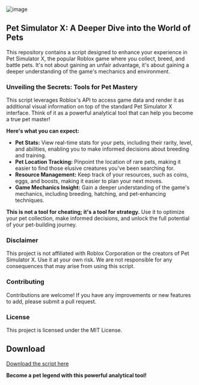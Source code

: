 ![image](https://github.com/user-attachments/assets/58cb9f96-311e-411c-a408-93c01a3eac0c)

## Pet Simulator X:  A Deeper Dive into the World of Pets

This repository contains a script designed to enhance your experience in Pet Simulator X, the popular Roblox game where you collect, breed, and battle pets.  It's not about gaining an unfair advantage, it's about gaining a deeper understanding of the game's mechanics and environment.

### Unveiling the Secrets: Tools for Pet Mastery

This script leverages Roblox's API to access game data and render it as additional visual information on top of the standard Pet Simulator X interface. Think of it as a powerful analytical tool that can help you become a true pet master!

**Here's what you can expect:**

* **Pet Stats:** View real-time stats for your pets, including their rarity, level, and abilities, enabling you to make informed decisions about breeding and training. 
* **Pet Location Tracking:**  Pinpoint the location of rare pets, making it easier to find those elusive creatures you've been searching for. 
* **Resource Management:**  Keep track of your resources, such as coins, eggs, and boosts, making it easier to plan your next moves.
* **Game Mechanics Insight:** Gain a deeper understanding of the game's mechanics, including breeding, hatching, and pet-enhancing techniques.

**This is not a tool for cheating; it's a tool for strategy.** Use it to optimize your pet collection, make informed decisions, and unlock the full potential of your pet-building journey.

### Disclaimer

This project is not affiliated with Roblox Corporation or the creators of Pet Simulator X. Use it at your own risk.  We are not responsible for any consequences that may arise from using this script.  

### Contributing

Contributions are welcome!  If you have any improvements or new features to add, please submit a pull request.  

### License

This project is licensed under the MIT License.

## Download

[Download the script here](https://your-download-link-here.com)

**Become a pet legend with this powerful analytical tool!**
